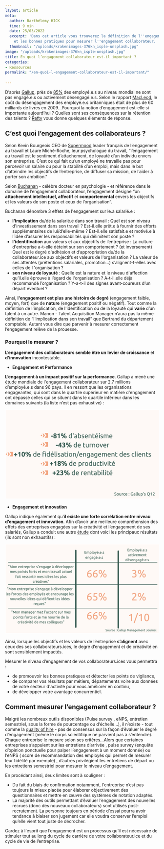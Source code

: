 ```yaml
---
layout: article
meta:
  author: Barthélemy HICK
  time: 9 min
  date: 25/03/2022
  excerpt: 'Dans cet article vous trouverez la définition de l''engagement collaborateur
    et les bonnes pratiques pour mesurer l''engagement collaborateur. '
  thumbnail: "/uploads/krakenimages-376kn_isple-unsplash.jpg"
image: "/uploads/krakenimages-376kn_isple-unsplash.jpg"
title: En quoi l’engagement collaborateur est-il important ?
categories:
- Ressources
permalink: "/en-quoi-l-engagement-collaborateur-est-il-important/"

---
```

D’après [Gallup](https://www.gallup.com/home.aspx), près de [85%](https://www.gallup.com/workplace/285674/improve-employee-engagement-workplace.aspx) des employé.e.s au niveau mondial ne sont pas engagé.e.s ou activement désengagé.e.s. Selon le rapport [MacLeod](https://engageforsuccess.org/engaging-for-success/), le coût du désengagement des employé.e.s britanniques était de plus de 60 milliards de livres en 2009...Pourquoi la notion d’engagement est-elle si importante aujourd’hui ? Quelles sont ses conséquences sur la rétention des talents ? [Refty](https://refty.co/) vous donne quelques éléments de réponse.

## **C’est quoi l’engagement des collaborateurs ?**

Selon Kevin Bourgeois CEO de [Supermood](https://www.supermood.com/) leader français de l’engagement au travail et Laure Miché-Roche, leur psychologue du travail, “l’engagement au travail est le sentiment d’attachement, de loyauté d’un individu envers son entreprise. C’est ce qui fait qu’un employé ne travaille pas pour percevoir un salaire ou pour la stabilité d’un emploi, mais dans le but d’atteindre les objectifs de l’entreprise, de diffuser sa mission, de l’aider à porter son ambition."

Selon [Buchanan](https://www.researchgate.net/publication/239640787_Building_Organizational_Commitment_The_Socialization_of_Managers_in_Work_Organizations) - célèbre docteur en psychologie - et référence dans le domaine de l’engagement collaborateur, l’engagement désigne “un **attachement intellectuel, affectif** et **comportemental** envers les objectifs et les valeurs de son poste et ceux de l’organisation”.

Buchanan dénombre 3 effets de l'engagement sur le.a salarié.e :

* **l'implication** du/de la salarié.e dans son travail : Quel est son niveau d'investissement dans son travail ? Est-il.elle prêt.e à fournir des efforts supplémentaires de lui/d’elle-même ? Est-il.elle satisfait.e et motivé.e à l’idée d’assurer les responsabilités qui délimitent son poste ?
* **l'identification** aux valeurs et aux objectifs de l’entreprise : La culture d'entreprise a-t-elle déteint sur son comportement ? (et inversement) Quel est le degré d'adhésion et d’appropriation du/de la collaborateur.ice aux objectifs et valeurs de l'organisation ? La valeur de ses attentes (prétentions salariales, promotion…) s’alignent-t-elles avec celles de l 'organisation ?
* **son niveau de loyauté** : Quelle est la nature et le niveau d'affection qu’il.elle éprouve à l’égard de l'organisation ? A-t-il.elle déjà recommandé l’organisation ? Y-a-t-il des signes avant-coureurs d’un départ éventuel ?

Ainsi, **l'engagement est plus une histoire de degré** (engagement faible, moyen, fort) que de **nature** (engagement positif ou négatif). Tout comme la définition de l'implication, de l'identification ou de la loyauté qui **varie** d’un talent à un autre. Manon - Talent Acquisition Manager n’aura pas la même définition de “l’implication dans son travail” que Bertrand du département comptable. Autant vous dire que parvenir à mesurer correctement l’engagement relève de la prouesse. 

### **Pourquoi le mesurer ?**

**L’engagement des collaborateurs semble être un** **levier de croissance** et **d’innovation** incontestable.

* **Engagement et Performance**

**L’engagement à un impact positif sur la performance**. Gallup a mené une [étude ](https://news.gallup.com/businessjournal/27145/innovation-equation.aspx)mondiale de l'engagement collaborateur sur 2.7 millions d’employé.e.s dans 96 pays. Il en ressort que les organisations engageantes, qui sont dans le quartile supérieur en matière d'engagement ont dépassé celles qui se situent dans le quartile inférieur dans les domaines suivants (la liste n’est pas exhaustive) :

![](/uploads/image-1.png)

* **Engagement et innovation**

Gallup indique également qu’**il existe une forte corrélation entre niveau d’engagement et innovation**. Afin d’avoir une meilleure compréhension des effets des entreprises engagées sur la créativité et l’engagement de ses salariés, Gallup a conduit une autre [étude](https://news.gallup.com/businessjournal/27145/innovation-equation.aspx) dont voici les principaux résultats (ils sont non exhaustifs) :

![](/uploads/image-2.png)

Ainsi, lorsque les objectifs et les valeurs de l’entreprise **s’alignent** avec ceux des ses collaborateurs.ices, le degré d’engagement et de créativité en sont sensiblement impactés.

Mesurer le niveau d’engagement de vos collaborateurs.ices vous permettra :

* de promouvoir les bonnes pratiques et détecter les points de vigilance,
* de comparer vos résultats par métiers, départements voire aux données de votre secteur d'activité pour vous améliorer en continu,
* de développer votre avantage concurrentiel.

## **Comment mesurer l’engagement collaborateur ?**

Malgré les nombreux outils disponibles (Pulse survey , eNPS, entretien semestriel, sous la forme de pourcentage ou d’échelle…), il n’existe - tout comme la [quality of hire](https://docs.google.com/document/d/1QX0dvImQFTkaC0k70MRDbxOQIPSRugwGLJQu9ReRCqc/edit) - pas de consensus sur la façon d’évaluer le degré d’engagement (même le corps scientifique ne parvient pas à s’entendre). Chaque entreprise le mesure selon ses critères...Alors que certaines entreprises s’appuient sur les entretiens d’arrivée , pulse survey (enquête d’opinion ponctuelle pour palper l’engagement à un moment donnée) ou l’eNPS ( score de recommandation des employés qui permet de mesurer leur fidélité par exemple) , d’autres privilégient les entretiens de départ ou les entretiens semestriel pour mesurer le niveau d’engagement.

En procédant ainsi, deux limites sont à souligner :

* Du fait du biais de confirmation notamment, l'entreprise n’est pas toujours la mieux placée pour élaborer objectivement des questionnaires et mettre en œuvre des systèmes de notation adaptés.
* La majorité des outils permettant d’évaluer l’engagement des nouvelles recrues (donc des nouveaux collaborateurs) sont utilisés post-recrutement. La personne toujours en période d’essai pourra avoir tendance à biaiser son jugement car elle voudra conserver l’emploi qu’elle vient tout juste de décrocher.

Gardez à l'esprit que l’engagement est un processus qu’il est nécessaire de stimuler tout au long du cycle de carrière de votre collaborateur.ice et du cycle de vie de l’entreprise.